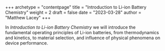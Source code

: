 +++
archetype = "contentpage"
title = "Introduction to Li-ion Battery Chemistry"
weight = 2
draft = false
date = "2023-03-28"
author = "Matthew Lacey"
+++

In *Introduction to Li-ion Battery Chemistry* we will introduce the fundamental operating principles of Li-ion batteries, from thermodynamics and kinetics, to material selection, and influence of physical phenomena on device performance.